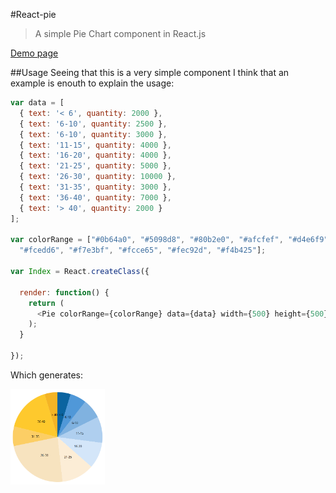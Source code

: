 #React-pie
> A simple Pie Chart component in React.js

[Demo page](https://mateuszitelli.github.io/react-pie/)

##Usage
Seeing that this is a very simple component I think that an example is enouth to explain the usage:
```javascript
var data = [
  { text: '< 6', quantity: 2000 },
  { text: '6-10', quantity: 2500 },
  { text: '6-10', quantity: 3000 },
  { text: '11-15', quantity: 4000 },
  { text: '16-20', quantity: 4000 },
  { text: '21-25', quantity: 5000 },
  { text: '26-30', quantity: 10000 },
  { text: '31-35', quantity: 3000 },
  { text: '36-40', quantity: 7000 },
  { text: '> 40', quantity: 2000 }
];

var colorRange = ["#0b64a0", "#5098d8", "#80b2e0", "#afcfef", "#d4e6f9", 
  "#fcedd6", "#f7e3bf", "#fcce65", "#fec92d", "#f4b425"];

var Index = React.createClass({

  render: function() {
    return (
      <Pie colorRange={colorRange} data={data} width={500} height={500} />
    );
  }

});
```
Which generates:

<img src="https://raw.githubusercontent.com/MateusZitelli/react-pie/master/preview.png" width="30%" height="30%"></img>
